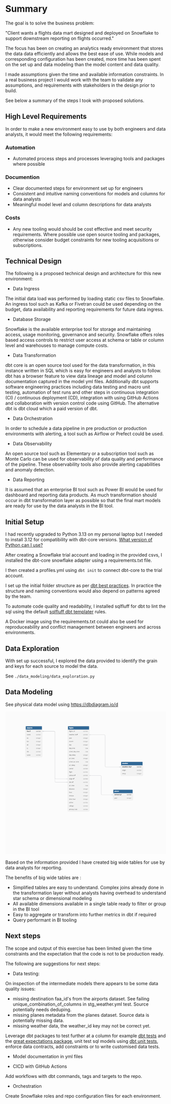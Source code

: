 # Summary 

The goal is to solve the business problem:

"Client wants a flights data mart designed and deployed on Snowflake to support downstream reporting on flights occurred."

The focus has been on creating an analytics ready environment that stores the data data efficiently and allows the best ease of use. While models and corresponding configuration has been created, more time has been spent on the set up and data modeling than the model content and data quality.

I made assumptions given the time and available information constraints. In a real business project I would work with the team to validate any assumptions, and requirements with stakeholders in the design prior to build.

See below a summary of the steps I took with proposed solutions.

## High Level Requirements

In order to make a new environment easy to use by both engineers and data analysts, it would meet the following requirements:

### Automation

- Automated process steps and processes leveraging tools and packages where possible

### Documention

- Clear documented steps for environment set up for engineers
- Consistent and intuitive naming conventions for models and columns for data analysts 
- Meaningful model level and column descriptions for data analysts 

### Costs

- Any new tooling would should be cost effective and meet security requirements.
 Where possible use open source tooling and packages, otherwise consider budget constraints for new tooling acquisitions or subscriptions.

## Technical Design

The following is a proposed technical design and architecture for this new environment:

- Data Ingress 

The initial data load was performed by loading static csv files to Snowflake. An ingress tool such as Kafka or Fivetran could be used depending on the budget, data availability and reporting requirements for future data ingress.

- Database Storage

Snowflake is the available enterprise tool for storage and maintaining access, usage monitoring, governance and security. Snowflake offers roles based access controls to restrict user access at schema or table or column level and warehouses to manage compute costs. 

- Data Transformation

dbt core is an open source tool used for the data transformation, in this instance written in SQL which is easy for engineers and analysts to follow. dbt has a browser feature to view data lineage and model and column documentation captured in the model yml files. Additionally dbt supports software engineering practices including data testing and macro unit testing, automation of test runs and other steps in continuous integration (CI) / continuous deployment (CD), integration with using GitHub Actions and collaboration with version control code using GitHub. The alternative dbt is dbt cloud which a paid version of dbt.

- Data Orchestration

In order to schedule a data pipeline in pre production or production environments with alerting,  a tool such as Airflow or Prefect could be used.

- Data Observability

An open source tool such as Elementary or a subscription tool such as Monte Carlo can be used for observability of data quality and performance of the pipeline. These observability tools  also provide alerting capabilities and anomaly detection.

- Data Reporting

It is assumed that an enterprise BI tool such as Power BI would be used for dashboard and reporting data products. As much transformation should occur in dbt transformation layer as possible so that the final mart models are ready for use by the data analysts in the BI tool.

## Initial Setup

I had recently upgraded to Python 3.13 on my personal laptop but I needed to install 3.12 for compatibility with dbt-core versions.
[What version of Python can I use?](https://docs.getdbt.com/faqs/Core/install-python-compatibility)

After creating a Snowflake trial account and loading in the provided csvs, I installed the dbt-core snowflake adapter using a requirements.txt file.

I then created a profiles.yml using `dbt init` to connect dbt-core to the trial account.

I set up the initial folder structure as per [dbt best practices](https://docs.getdbt.com/best-practices). In practice the structure and naming conventions would also depend on patterns agreed by the team.

To automate code quality and readability, I installed sqlfluff for dbt to lint the sql using the default [sqlfluff dbt templater](https://docs.sqlfluff.com/en/stable/configuration/templating/dbt.html) rules.

A Docker image using the requirements.txt could also be used for reproduceability  and conflict management between engineers and across environments.

## Data Exploration

With set up successful, I explored the data provided to identify the grain and keys for each source to model the data.

See ``./data_modeling/data_exploration.py``

## Data Modeling

See physical data model using https://dbdiagram.io/d

<img src='./data_modeling/physical_data_model_dbdiagramio.png'>

Based on the information provided I have created big wide tables for use by data analysts for reporting.

The benefits of big wide tables are :
- Simplified tables are easy to understand. Complex joins already done in the transformation layer without analysts having overhead to understand star schema or dimensional modeling
- All available dimensions available in a single table ready to filter or group in the BI tool
- Easy to aggregate or transform into further metrics in dbt if required
- Query performant in BI tooling

## Next steps

 The scope and output of this exercise has been limited given the time constraints and the expectation that the code is not to be production ready.
 
 The following are suggestions for next steps:

- Data testing:

On inspection of the intermediate models there appears to be some data quality issues:
- missing destination faa_id's from the airports dataset. See failing unique_combination_of_columns in stg_weather.yml test. Source potentially needs deduping.
- missing planes metadata from the planes dataset. Source data is potentially missing data.
- missing weather data, the weather_id key may not be correct yet.

 Leverage dbt packages to test further at a column for example [dbt tests](https://docs.getdbt.com/docs/build/data-tests) and the [great expectations package]( https://github.com/calogica/dbt-expectations/tree/0.10.3/),  unit test sql models using [dbt unit tests](https://docs.getdbt.com/docs/build/unit-tests), enforce data contracts, add constraints or to write customised data tests.

- Model documentation in yml files

- CICD with GitHub Actions

Add workflows with dbt commands, tags and targets to the repo.

- Orchestration

Create Snowflake roles and repo configuration files for each environment.

